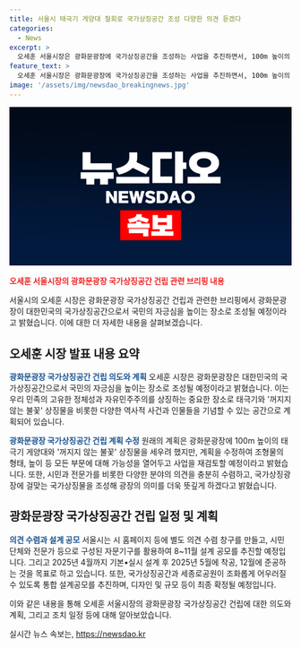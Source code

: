 ```yaml
---
title: 서울시 태극기 게양대 철회로 국가상징공간 조성 다양한 의견 듣겠다
categories:
  - News
excerpt: >
  오세훈 서울시장은 광화문광장에 국가상징공간을 조성하는 사업을 추진하면서, 100m 높이의 태극기 게양대 등 기존 계획을 재검토하고 모든 가능성을 열어둔다고 밝혔다. 또한, 국민의 다양한 의견을 수렴하며 2025년까지 국가상징관과 세종로공원을 조화롭게 조성할 계획이다. 지나친 애국주의를 비판받아 계획을 수정한 데 이어, 광화문광장에 대한민국의 역사적 사건과 인물들을 기념하는 공간으로 조성한다는 방침을 내비쳤다. 
feature_text: >
  오세훈 서울시장은 광화문광장에 국가상징공간을 조성하는 사업을 추진하면서, 100m 높이의 태극기 게양대 등 기존 계획을 재검토하고 모든 가능성을 열어둔다고 밝혔다. 또한, 국민의 다양한 의견을 수렴하며 2025년까지 국가상징관과 세종로공원을 조화롭게 조성할 계획이다. 지나친 애국주의를 비판받아 계획을 수정한 데 이어, 광화문광장에 대한민국의 역사적 사건과 인물들을 기념하는 공간으로 조성한다는 방침을 내비쳤다. 
image: '/assets/img/newsdao_breakingnews.jpg'
---
```


<p><img src="/assets/img/newsdao_breakingnews.jpg" alt="flaretime 속보" /></p>

<p><b><span style="color: #ee2323;">오세훈 서울시장의 광화문광장 국가상징공간 건립 관련 브리핑 내용</span></b></p>

<p>서울시의 오세훈 시장은 광화문광장 국가상징공간 건립과 관련한 브리핑에서 광화문광장이 대한민국의 국가상징공간으로서 국민의 자긍심을 높이는 장소로 조성될 예정이라고 밝혔습니다. 이에 대한 더 자세한 내용을 살펴보겠습니다.</p>

<h2 data-ke-size="size26">오세훈 시장 발표 내용 요약</h2>

<p><b><span style="color: #1a5490;">광화문광장 국가상징공간 건립 의도와 계획</span></b>
오세훈 시장은 광화문광장은 대한민국의 국가상징공간으로서 국민의 자긍심을 높이는 장소로 조성될 예정이라고 밝혔습니다. 이는 우리 민족의 고유한 정체성과 자유민주주의를 상징하는 중요한 장소로 태극기와 '꺼지지 않는 불꽃' 상징물을 비롯한 다양한 역사적 사건과 인물들을 기념할 수 있는 공간으로 계획되어 있습니다.</p>

<p><b><span style="color: #1a5490;">광화문광장 국가상징공간 건립 계획 수정</span></b>
원래의 계획은 광화문광장에 100m 높이의 태극기 게양대와 '꺼지지 않는 불꽃' 상징물을 세우려 했지만, 계획을 수정하여 조형물의 형태, 높이 등 모든 부문에 대해 가능성을 열어두고 사업을 재검토할 예정이라고 밝혔습니다. 또한, 시민과 전문가를 비롯한 다양한 분야의 의견을 충분히 수렴하고, 국가상징광장에 걸맞는 국가상징물을 조성해 광장의 의미를 더욱 뜻깊게 하겠다고 밝혔습니다.</p>

<h2 data-ke-size="size26">광화문광장 국가상징공간 건립 일정 및 계획</h2>

<p><b><span style="color: #1a5490;">의견 수렴과 설계 공모</span></b>
서울시는 시 홈페이지 등에 별도 의견 수렴 창구를 만들고, 시민단체와 전문가 등으로 구성된 자문기구를 활용하여 8~11월 설계 공모를 추진할 예정입니다. 그리고 2025년 4월까지 기본•실시 설계 후 2025년 5월에 착공, 12월에 준공하는 것을 목표로 하고 있습니다. 또한, 국가상징공간과 세종로공원이 조화롭게 어우러질 수 있도록 통합 설계공모를 추진하며, 디자인 및 규모 등이 최종 확정될 예정입니다.</p>

<p>이와 같은 내용을 통해 오세훈 서울시장의 광화문광장 국가상징공간 건립에 대한 의도와 계획, 그리고 조치 일정 등에 대해 알아보았습니다.</p>
실시간 뉴스 속보는, <a href="https://newsdao.kr" rel="dofollow">https://newsdao.kr</a>


